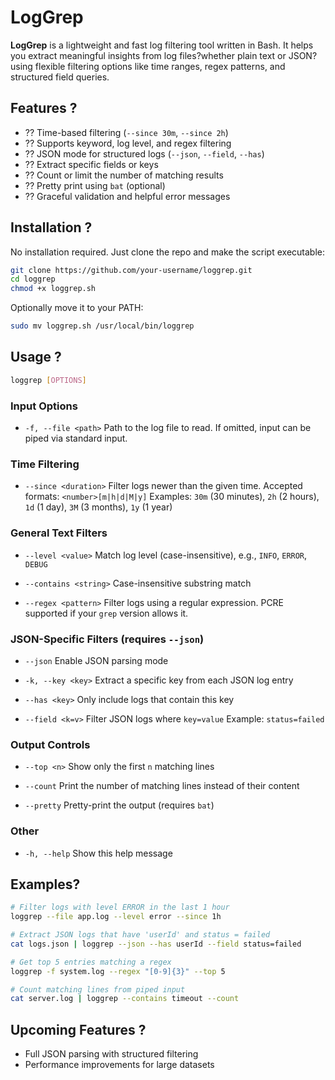 # LogGrep

**LogGrep** is a lightweight and fast log filtering tool written in Bash. It helps you extract meaningful insights from log files?whether plain text or JSON?using flexible filtering options like time ranges, regex patterns, and structured field queries.

## Features ?

- ?? Time-based filtering (`--since 30m`, `--since 2h`)
- ?? Supports keyword, log level, and regex filtering
- ?? JSON mode for structured logs (`--json`, `--field`, `--has`)
- ?? Extract specific fields or keys
- ?? Count or limit the number of matching results
- ?? Pretty print using `bat` (optional)
- ?? Graceful validation and helpful error messages

## Installation ?

No installation required. Just clone the repo and make the script executable:

```bash
git clone https://github.com/your-username/loggrep.git
cd loggrep
chmod +x loggrep.sh
```

Optionally move it to your PATH:

```bash
sudo mv loggrep.sh /usr/local/bin/loggrep
```

## Usage ?

```bash
loggrep [OPTIONS]
```

### Input Options

- `-f, --file <path>` 
  Path to the log file to read. If omitted, input can be piped via standard input.

### Time Filtering

- `--since <duration>` 
  Filter logs newer than the given time. 
  Accepted formats: `<number>[m|h|d|M|y]` 
  Examples: `30m` (30 minutes), `2h` (2 hours), `1d` (1 day), `3M` (3 months), `1y` (1 year)

### General Text Filters

- `--level <value>` 
  Match log level (case-insensitive), e.g., `INFO`, `ERROR`, `DEBUG`

- `--contains <string>` 
  Case-insensitive substring match

- `--regex <pattern>` 
  Filter logs using a regular expression. 
  PCRE supported if your `grep` version allows it.

### JSON-Specific Filters (requires `--json`)

- `--json` 
  Enable JSON parsing mode

- `-k, --key <key>` 
  Extract a specific key from each JSON log entry

- `--has <key>` 
  Only include logs that contain this key

- `--field <k=v>` 
  Filter JSON logs where `key=value` 
  Example: `status=failed`

### Output Controls

- `--top <n>` 
  Show only the first `n` matching lines

- `--count` 
  Print the number of matching lines instead of their content

- `--pretty` 
  Pretty-print the output (requires `bat`)

### Other

- `-h, --help` 
  Show this help message

## Examples?

```bash
# Filter logs with level ERROR in the last 1 hour
loggrep --file app.log --level error --since 1h

# Extract JSON logs that have 'userId' and status = failed
cat logs.json | loggrep --json --has userId --field status=failed

# Get top 5 entries matching a regex
loggrep -f system.log --regex "[0-9]{3}" --top 5

# Count matching lines from piped input
cat server.log | loggrep --contains timeout --count
```

## Upcoming Features ?

- Full JSON parsing with structured filtering
- Performance improvements for large datasets
